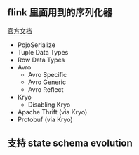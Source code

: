 ## flink 里面用到的序列化器
[官方文档](https://flink.apache.org/2020/04/15/flink-serialization-tuning-vol.-1-choosing-your-serializer-if-you-can/)

* PojoSerialize
* Tuple Data Types 
* Row Data Types
* Avro
  * Avro Specific 
  * Avro Generic
  * Avro Reflect
* Kryo
  * Disabling Kryo
* Apache Thrift (via Kryo)
* Protobuf (via Kryo)

## 支持 state schema evolution